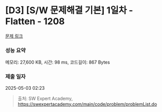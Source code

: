 # [D3] [S/W 문제해결 기본] 1일차 - Flatten - 1208 

[문제 링크](https://swexpertacademy.com/main/code/problem/problemDetail.do?contestProbId=AV139KOaABgCFAYh) 

### 성능 요약

메모리: 27,600 KB, 시간: 98 ms, 코드길이: 867 Bytes

### 제출 일자

2025-05-03 02:23



> 출처: SW Expert Academy, https://swexpertacademy.com/main/code/problem/problemList.do